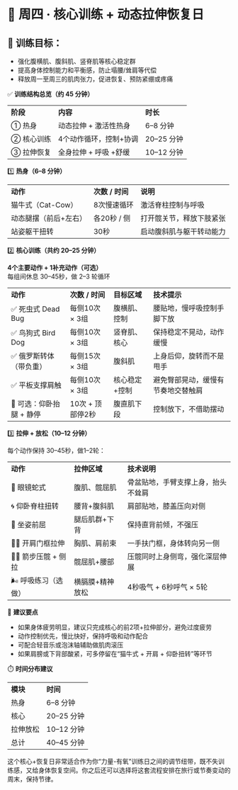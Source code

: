 # 🧘 **周四 · 核心训练 + 动态拉伸恢复日**

## 🎯 **训练目标：**

- 强化腹横肌、腹斜肌、竖脊肌等核心稳定群
- 提高身体控制能力和平衡感，防止塌腰/耸肩等代偿
- 释放周一至周三的肌肉张力，促进恢复、预防紧绷或疼痛

  

✅ **训练结构总览（约 45 分钟）**

|   |   |   |
|---|---|---|
|**阶段**|**内容**|**时长**|
|① 热身|动态拉伸 + 激活性热身|6–8 分钟|
|② 核心训练|4个动作循环，控制+协调|20–25 分钟|
|③ 拉伸恢复|全身拉伸 + 呼吸 +舒缓|10–12 分钟|

1️⃣ **热身（6–8 分钟）**

|   |   |   |
|---|---|---|
|**动作**|**次数** **/** **时间**|**说明**|
|猫牛式（Cat-Cow）|8次慢速循环|激活脊柱控制与呼吸|
|动态腿摆（前后+左右）|各20秒 / 侧|打开髋关节，释放下肢紧张|
|站姿躯干扭转|30秒|启动腹斜肌与躯干转动能力|

2️⃣ **核心训练（共约 20–25 分钟）**

**4个主要动作 + 1补充动作（可选）**  
每组间休息 30–45秒，做 2–3 轮循环

|   |   |   |   |
|---|---|---|---|
|**动作**|**次数** **/** **时间**|**目标区域**|**技术提示**|
|✅ 死虫式 Dead Bug|每侧10次 × 3组|腹横肌、控制|腰贴地，慢呼吸控制手脚下放|
|✅ 鸟狗式 Bird Dog|每侧10次 × 3组|竖脊肌、核心|保持稳定不晃动，动作缓慢|
|✅ 俄罗斯转体（带负重）|每侧15次 × 3组|腹斜肌|上身后仰，旋转而不是甩手|
|✅ 平板支撑肩触|每侧10次 × 3组|核心稳定+控制|避免臀部晃动，缓慢有节奏地交替触肩|
|🔁 可选：仰卧抬腿 + 静停|10次 + 顶部停2秒|腹直肌下段|控制放下，不借助摆动|

3️⃣ **拉伸 + 放松（10–12 分钟）**

每个动作保持 30–45秒，做1–2轮：

|   |   |   |
|---|---|---|
|**动作**|**拉伸区域**|**技术说明**|
|🧘 眼镜蛇式|腹肌、髋屈肌|骨盆贴地，手臂支撑上身，抬头不耸肩|
|🌀 仰卧脊柱扭转|腰背+腹斜肌|肩部贴地，膝盖压向对侧|
|🪷 坐姿前屈|腿后肌群+下背|保持直背前倾，不强压|
|🙆‍♂️ 开肩门框拉伸|胸肌、肩前束|一手扶门框，身体转向另一侧|
|🧎‍♂️ 箭步压髋 + 侧拉|髋屈肌+腰部|压髋同时上身侧弯，强化深层伸展|
|🌬️ 呼吸练习（选做）|横膈膜+精神放松|4秒吸气 + 6秒呼气 × 5轮|

🧠 **建议要点**

- 如果身体疲劳明显，建议只完成核心的前2项+拉伸部分，避免过度疲劳
- 动作控制优先，慢比快好，保持呼吸和动作配合
- 可配合轻音乐或泡沫轴辅助做肌肉滚压
- 如果肩膀或下背部酸紧，可多停留在“猫牛式 + 开肩 + 仰卧扭转”等环节

  

⏱️ **时间分布建议**

|   |   |
|---|---|
|**模块**|**时间**|
|热身|6–8 分钟|
|核心|20–25 分钟|
|拉伸放松|10–12 分钟|
|总计|40–45 分钟|

这个核心+恢复日非常适合作为你“力量-有氧”训练日之间的调节纽带，既不失训练感，又给身体恢复空间。你之后还可以选择将这套流程安排在旅行或节奏变动的周末，保持节律。